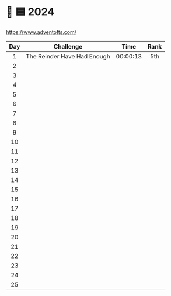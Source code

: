 # 🎄 🟦 2024

<https://www.adventofts.com/>

| Day | Challenge                   |   Time   | Rank |
| :-: | --------------------------- | :------: | :--: |
|  1  | The Reinder Have Had Enough | 00:00:13 | 5th  |
|  2  |                             |          |      |
|  3  |                             |          |      |
|  4  |                             |          |      |
|  5  |                             |          |      |
|  6  |                             |          |      |
|  7  |                             |          |      |
|  8  |                             |          |      |
|  9  |                             |          |      |
| 10  |                             |          |      |
| 11  |                             |          |      |
| 12  |                             |          |      |
| 13  |                             |          |      |
| 14  |                             |          |      |
| 15  |                             |          |      |
| 16  |                             |          |      |
| 17  |                             |          |      |
| 18  |                             |          |      |
| 19  |                             |          |      |
| 20  |                             |          |      |
| 21  |                             |          |      |
| 22  |                             |          |      |
| 23  |                             |          |      |
| 24  |                             |          |      |
| 25  |                             |          |      |
